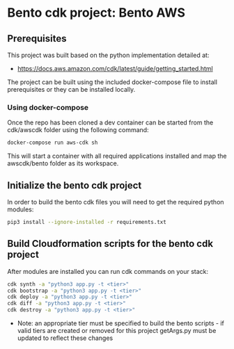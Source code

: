 # Bento cdk project:  Bento AWS

## Prerequisites

This project was built based on the python implementation detailed at:
- https://docs.aws.amazon.com/cdk/latest/guide/getting_started.html

The project can be built using the included docker-compose file to install prerequisites or they can be installed locally. 


### Using docker-compose

Once the repo has been cloned a dev container can be started from the cdk/awscdk folder using the following command:

```bash
docker-compose run aws-cdk sh
```

This will start a container with all required applications installed and map the awscdk/bento folder as its workspace.


## Initialize the bento cdk project

In order to build the bento cdk files you will need to get the required python modules:

```bash
pip3 install --ignore-installed -r requirements.txt
```


## Build Cloudformation scripts for the bento cdk project

After modules are installed you can run cdk commands on your stack:

```bash
cdk synth -a "python3 app.py -t <tier>"
cdk bootstrap -a "python3 app.py -t <tier>"
cdk deploy -a "python3 app.py -t <tier>"
cdk diff -a "python3 app.py -t <tier>"
cdk destroy -a "python3 app.py -t <tier>"
```

* Note: an appropriate tier must be specified to build the bento scripts - if valid tiers are created or removed for this project getArgs.py must be updated to reflect these changes